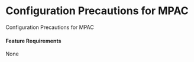 Configuration Precautions for MPAC
==================================

Configuration Precautions for MPAC

#### Feature Requirements

None